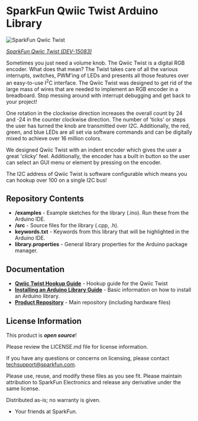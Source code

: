 SparkFun Qwiic Twist Arduino Library
===========================================================

![SparkFun Qwiic Twist](https://cdn.sparkfun.com//assets/parts/1/3/4/3/3/Qwiic_Twist_Hookup_Guide.jpg)

[*SparkFun Qwiic Twist (DEV-15083)*](https://www.sparkfun.com/products/15083)

Sometimes you just need a volume knob. The Qwiic Twist is a digital RGB encoder. What does that mean? The Twist takes care of all the various interrupts, switches, PWM'ing of LEDs and presents all those features over an easy-to-use I<sup>2</sup>C interface. The Qwiic Twist was designed to get rid of the large mass of wires that are needed to implement an RGB encoder in a breadboard. Stop messing around with interrupt debugging and get back to your project!

One rotation in the clockwise direction increases the overall count by 24 and -24 in the counter clockwise direction. The number of 'ticks' or steps the user has turned the knob are transmitted over I2C. Additionally, the red, green, and blue LEDs are all set via software commands and can be digitally mixed to achieve over 16 million colors. 

We designed Qwiic Twist with an indent encoder which gives the user a great 'clicky' feel. Additionally, the encoder has a built in button so the user can select an GUI menu or element by pressing on the encoder.

The I2C address of Qwiic Twist is software configurable which means you can hookup over 100 on a single I2C bus!

Repository Contents
-------------------

* **/examples** - Example sketches for the library (.ino). Run these from the Arduino IDE. 
* **/src** - Source files for the library (.cpp, .h).
* **keywords.txt** - Keywords from this library that will be highlighted in the Arduino IDE. 
* **library.properties** - General library properties for the Arduino package manager. 

Documentation
--------------
* **[Qwiic Twist Hookup Guide](https://learn.sparkfun.com/tutorials/qwiic-twist-hookup-guide)** - Hookup guide for the Qwiic Twist
* **[Installing an Arduino Library Guide](https://learn.sparkfun.com/tutorials/installing-an-arduino-library)** - Basic information on how to install an Arduino library.
* **[Product Repository](https://github.com/sparkfun/Qwiic_Twist)** - Main repository (including hardware files)

License Information
-------------------

This product is _**open source**_! 

Please review the LICENSE.md file for license information. 

If you have any questions or concerns on licensing, please contact techsupport@sparkfun.com.

Please use, reuse, and modify these files as you see fit. Please maintain attribution to SparkFun Electronics and release any derivative under the same license.

Distributed as-is; no warranty is given.

- Your friends at SparkFun.
